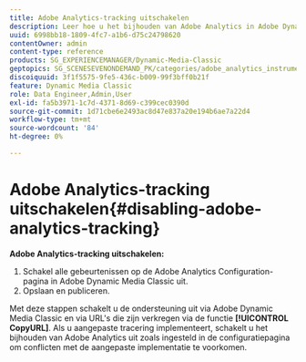 ```yaml
---
title: Adobe Analytics-tracking uitschakelen
description: Leer hoe u het bijhouden van Adobe Analytics in Adobe Dynamic Media Classic uitschakelt.
uuid: 6998bb18-1809-4fc7-a1b6-d75c24798620
contentOwner: admin
content-type: reference
products: SG_EXPERIENCEMANAGER/Dynamic-Media-Classic
geptopics: SG_SCENESEVENONDEMAND_PK/categories/adobe_analytics_instrumentation_kit
discoiquuid: 3f1f5575-9fe5-436c-b009-99f3bff0b21f
feature: Dynamic Media Classic
role: Data Engineer,Admin,User
exl-id: fa5b3971-1c7d-4371-8d69-c399cec0390d
source-git-commit: 1d71cbe6e2493ac8d47e837a20e194b6ae7a22d4
workflow-type: tm+mt
source-wordcount: '84'
ht-degree: 0%

---
```


# Adobe Analytics-tracking uitschakelen{#disabling-adobe-analytics-tracking}

**Adobe Analytics-tracking uitschakelen:**

1. Schakel alle gebeurtenissen op de Adobe Analytics Configuration-pagina in Adobe Dynamic Media Classic uit.
1. Opslaan en publiceren.

Met deze stappen schakelt u de ondersteuning uit via Adobe Dynamic Media Classic en via URL&#39;s die zijn verkregen via de functie **[!UICONTROL CopyURL]**. Als u aangepaste tracering implementeert, schakelt u het bijhouden van Adobe Analytics uit zoals ingesteld in de configuratiepagina om conflicten met de aangepaste implementatie te voorkomen.
